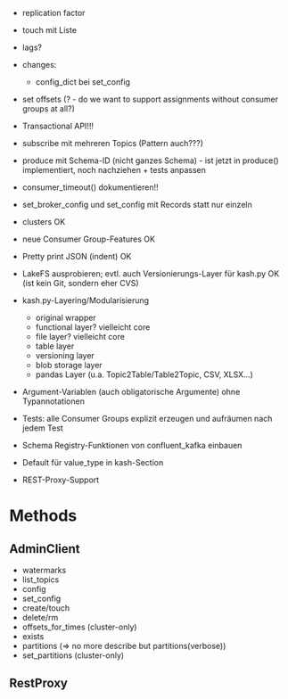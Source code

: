 * replication factor

* touch mit Liste

* lags?

* changes:
  * config_dict bei set_config
  
* set offsets (? - do we want to support assignments without consumer groups at all?)

* Transactional API!!!

* subscribe mit mehreren Topics (Pattern auch???)

* produce mit Schema-ID (nicht ganzes Schema) - ist jetzt in produce() implementiert, noch nachziehen + tests anpassen

* consumer_timeout() dokumentieren!!

* set_broker_config und set_config mit Records statt nur einzeln

* clusters OK
* neue Consumer Group-Features OK
* Pretty print JSON (indent) OK
* LakeFS ausprobieren; evtl. auch Versionierungs-Layer für kash.py OK (ist kein Git, sondern eher CVS)
* kash.py-Layering/Modularisierung
  - original wrapper
  - functional layer? vielleicht core
  - file layer? vielleicht core
  - table layer
  - versioning layer
  - blob storage layer
  - pandas Layer (u.a. Topic2Table/Table2Topic, CSV, XLSX...)
* Argument-Variablen (auch obligatorische Argumente) ohne Typannotationen
* Tests: alle Consumer Groups explizit erzeugen und aufräumen nach jedem Test
* Schema Registry-Funktionen von confluent_kafka einbauen
* Default für value_type in kash-Section
* REST-Proxy-Support

# Methods

## AdminClient

* watermarks
* list_topics
* config
* set_config
* create/touch
* delete/rm
* offsets_for_times (cluster-only)
* exists
* partitions (=> no more describe but partitions(verbose))
* set_partitions (cluster-only)


## RestProxy
